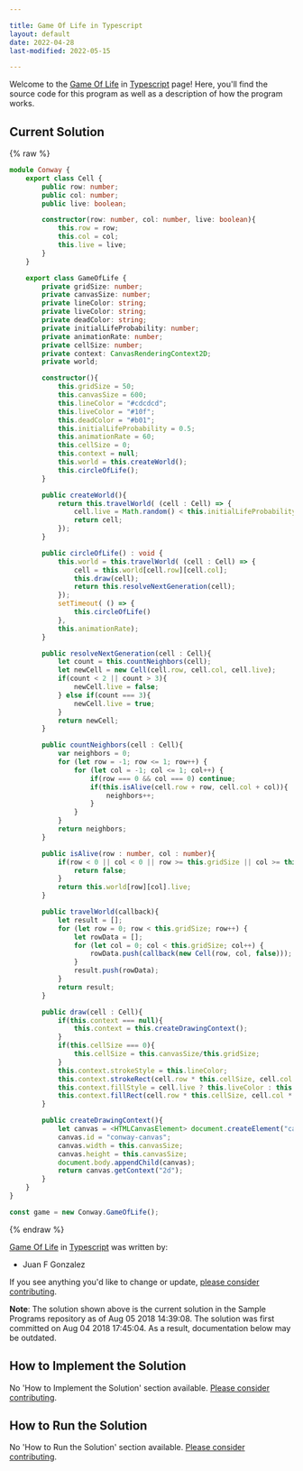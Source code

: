 ```yaml
---

title: Game Of Life in Typescript
layout: default
date: 2022-04-28
last-modified: 2022-05-15

---
```


Welcome to the [Game Of Life](https://sampleprograms.io/projects/game-of-life) in [Typescript](https://sampleprograms.io/languages/typescript) page! Here, you'll find the source code for this program as well as a description of how the program works.

## Current Solution

{% raw %}

```typescript
module Conway {
    export class Cell {
        public row: number;
        public col: number;
        public live: boolean;

        constructor(row: number, col: number, live: boolean){
            this.row = row;
            this.col = col;
            this.live = live;
        }
    }

    export class GameOfLife {
        private gridSize: number;
        private canvasSize: number;
        private lineColor: string;
        private liveColor: string;
        private deadColor: string;
        private initialLifeProbability: number;
        private animationRate: number;
        private cellSize: number;
        private context: CanvasRenderingContext2D;
        private world;

        constructor(){
            this.gridSize = 50;
            this.canvasSize = 600;
            this.lineColor = "#cdcdcd";
            this.liveColor = "#10f";
            this.deadColor = "#b01";
            this.initialLifeProbability = 0.5;
            this.animationRate = 60;
            this.cellSize = 0;
            this.context = null;
            this.world = this.createWorld();
            this.circleOfLife();
        }

        public createWorld(){
            return this.travelWorld( (cell : Cell) => {
                cell.live = Math.random() < this.initialLifeProbability;
                return cell; 
            });
        }

        public circleOfLife() : void {
            this.world = this.travelWorld( (cell : Cell) => {
                cell = this.world[cell.row][cell.col];
                this.draw(cell);
                return this.resolveNextGeneration(cell);
            });
            setTimeout( () => {
                this.circleOfLife()
            },
            this.animationRate);
        }

        public resolveNextGeneration(cell : Cell){
            let count = this.countNeighbors(cell);
            let newCell = new Cell(cell.row, cell.col, cell.live);
            if(count < 2 || count > 3){
                newCell.live = false;
            } else if(count === 3){
                newCell.live = true;
            }
            return newCell;
        }

        public countNeighbors(cell : Cell){
            var neighbors = 0;
            for (let row = -1; row <= 1; row++) {
                for (let col = -1; col <= 1; col++) {
                    if(row === 0 && col === 0) continue;
                    if(this.isAlive(cell.row + row, cell.col + col)){
                        neighbors++;
                    }
                }
            }
            return neighbors;
        }

        public isAlive(row : number, col : number){
            if(row < 0 || col < 0 || row >= this.gridSize || col >= this.gridSize){
                return false;
            }
            return this.world[row][col].live;
        }

        public travelWorld(callback){
            let result = [];
            for (let row = 0; row < this.gridSize; row++) {
                let rowData = [];
                for (let col = 0; col < this.gridSize; col++) {
                    rowData.push(callback(new Cell(row, col, false)));
                }
                result.push(rowData);
            }
            return result;
        }

        public draw(cell : Cell){
            if(this.context === null){
                this.context = this.createDrawingContext();
            }
            if(this.cellSize === 0){
                this.cellSize = this.canvasSize/this.gridSize;
            }
            this.context.strokeStyle = this.lineColor;
            this.context.strokeRect(cell.row * this.cellSize, cell.col * this.cellSize, this.cellSize, this.cellSize);
            this.context.fillStyle = cell.live ? this.liveColor : this.deadColor;
            this.context.fillRect(cell.row * this.cellSize, cell.col * this.cellSize, this.cellSize, this.cellSize);
        }

        public createDrawingContext(){
            let canvas = <HTMLCanvasElement> document.createElement("canvas");
            canvas.id = "conway-canvas";
            canvas.width = this.canvasSize;
            canvas.height = this.canvasSize;
            document.body.appendChild(canvas);
            return canvas.getContext("2d");
        }
    }
}

const game = new Conway.GameOfLife();
```

{% endraw %}

[Game Of Life](https://sampleprograms.io/projects/game-of-life) in [Typescript](https://sampleprograms.io/languages/typescript) was written by:

- Juan F Gonzalez

If you see anything you'd like to change or update, [please consider contributing](https://github.com/TheRenegadeCoder/sample-programs).

**Note**: The solution shown above is the current solution in the Sample Programs repository as of Aug 05 2018 14:39:08. The solution was first committed on Aug 04 2018 17:45:04. As a result, documentation below may be outdated.

## How to Implement the Solution

No 'How to Implement the Solution' section available. [Please consider contributing](https://github.com/TheRenegadeCoder/sample-programs-website).

## How to Run the Solution

No 'How to Run the Solution' section available. [Please consider contributing](https://github.com/TheRenegadeCoder/sample-programs-website).